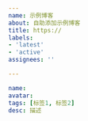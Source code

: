 ```yaml
---
name: 示例博客
about: 自助添加示例博客
title: https://
labels: 
- 'latest'
- 'active'
assignees: ''

---
```

```yaml
name:
avatar:
tags: [标签1, 标签2]
desc: 描述
```
